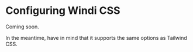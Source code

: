 # Configuring Windi CSS

Coming soon.

In the meantime, have in mind that it supports the same options as Tailwind CSS.

